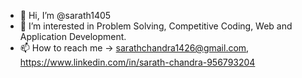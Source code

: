 - 👋 Hi, I’m @sarath1405
- 👀 I’m interested in Problem Solving, Competitive Coding, Web and Application Development.
- 📫 How to reach me -> sarathchandra1426@gmail.com,  https://www.linkedin.com/in/sarath-chandra-956793204

<!---
sarath1405/sarath1405 is a ✨ special ✨ repository because its `README.md` (this file) appears on your GitHub profile.
You can click the Preview link to take a look at your changes.
--->
